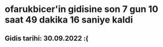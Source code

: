 # ofarukbicer'in gidisine son 7 gun 10 saat 49 dakika 16 saniye kaldi

## Gidis tarihi: 30.09.2022 :(